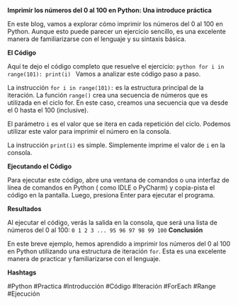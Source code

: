 **Imprimir los números del 0 al 100 en Python: Una introduce práctica**

En este blog, vamos a explorar cómo imprimir los números del 0 al 100 en
Python. Aunque esto puede parecer un ejercicio sencillo, es una excelente
manera de familiarizarse con el lenguaje y su sintaxis básica.

**El Código**

Aquí te dejo el código completo que resuelve el ejercicio: ```python for i in
range(101): print(i) ``` Vamos a analizar este código paso a paso.

La instrucción `for i in range(101):` es la estructura principal de la
iteración. La función `range()` crea una secuencia de números que es utilizada
en el ciclo for. En este caso, creamos una secuencia que va desde el 0 hasta el
100 (inclusive).

El parámetro `i` es el valor que se itera en cada repetición del ciclo. Podemos
utilizar este valor para imprimir el número en la consola.

La instrucción `print(i)` es simple. Simplemente imprime el valor de `i` en la
consola.

**Ejecutando el Código**

Para ejecutar este código, abre una ventana de comandos o una interfaz de línea
de comandos en Python ( como IDLE o PyCharm) y copia-pista el código en la
pantalla. Luego, presiona Enter para ejecutar el programa.

**Resultados**

Al ejecutar el código, verás la salida en la consola, que será una lista de
números del 0 al 100: ``` 0 1 2 3 ... 95 96 97 98 99 100 ``` **Conclusión**

En este breve ejemplo, hemos aprendido a imprimir los números del 0 al 100 en
Python utilizando una estructura de iteración `for`. Esta es una excelente
manera de practicar y familiarizarse con el lenguaje.

**Hashtags**

#Python #Practica #Introducción #Código #Iteración #ForEach #Range #Ejecución
